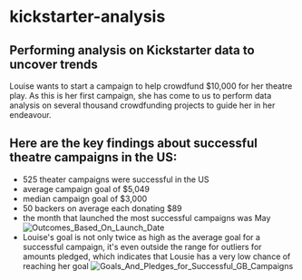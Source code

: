 # kickstarter-analysis
## Performing analysis on Kickstarter data to uncover trends
Louise wants to start a campaign to help crowdfund $10,000 for her theatre play. As this is her first campaign, she has come to us to perform data analysis on several thousand crowdfunding projects to guide her in her endeavour.
## Here are the key findings about successful theatre campaigns in the US:
- 525 theater campaigns were successful in the US
- average campaign goal of $5,049
- median campaign goal of $3,000
- 50 backers on average each donating $89
- the month that launched the most successful campaigns was May
![Outcomes_Based_On_Launch_Date](c:/desktop/BootCamp/Module_1/Crowdfunding_Analysis/Outcomes_Based_On_Launch_Date.png)
- Louise's goal is not only twice as high as the average goal for a successful campaign, it's even outside the range for outliers for amounts pledged, which indicates that Lousie has a very low chance of reaching her goal
![Goals_And_Pledges_for_Successful_GB_Campaigns](c:/desktop/BootCamp/Module_1/Crowdfunding_Analysis/Goals_And_Pledges_for_Successful_GB_Campaigns.png)
